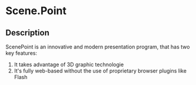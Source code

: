 Scene.Point
==================================================
Description
--------------------------------------
ScenePoint is an innovative and modern presentation program, that has two key features:

1. It takes advantage of 3D graphic technologie
2. It's fully web-based without the use of proprietary browser plugins like Flash

